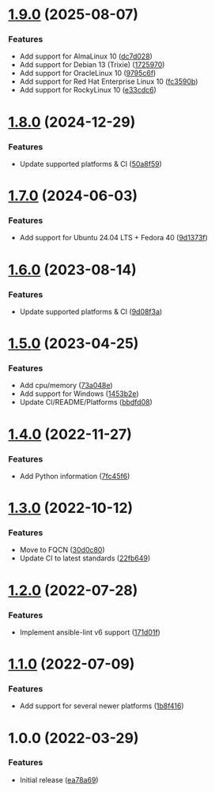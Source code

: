 # [1.9.0](https://github.com/de-it-krachten/ansible-role-showinfo/compare/v1.8.0...v1.9.0) (2025-08-07)


### Features

* Add support for AlmaLinux 10 ([dc7d028](https://github.com/de-it-krachten/ansible-role-showinfo/commit/dc7d0283f4371defe58aa78b26e13733dd17b61b))
* Add support for Debian 13 (Trixie) ([1725970](https://github.com/de-it-krachten/ansible-role-showinfo/commit/17259704a3cee4d609382e0aef67e6b66e0a74c3))
* Add support for OracleLinux 10 ([9795c6f](https://github.com/de-it-krachten/ansible-role-showinfo/commit/9795c6fa1cbb6639b75f138c1aa939b655e04144))
* Add support for Red Hat Enterprise Linux 10 ([fc3590b](https://github.com/de-it-krachten/ansible-role-showinfo/commit/fc3590b392fb0bee9b96e50121d5f61e553bb854))
* Add support for RockyLinux 10 ([e33cdc6](https://github.com/de-it-krachten/ansible-role-showinfo/commit/e33cdc6d6fa55ecc86be2940ab89a87a11cc3c1e))

# [1.8.0](https://github.com/de-it-krachten/ansible-role-showinfo/compare/v1.7.0...v1.8.0) (2024-12-29)


### Features

* Update supported platforms & CI ([50a8f59](https://github.com/de-it-krachten/ansible-role-showinfo/commit/50a8f598ec383a896fe3275b5e367e13c4198fd6))

# [1.7.0](https://github.com/de-it-krachten/ansible-role-showinfo/compare/v1.6.0...v1.7.0) (2024-06-03)


### Features

* Add support for Ubuntu 24.04 LTS + Fedora 40 ([9d1373f](https://github.com/de-it-krachten/ansible-role-showinfo/commit/9d1373f2c438b16fae14279b5c3eae211e3de371))

# [1.6.0](https://github.com/de-it-krachten/ansible-role-showinfo/compare/v1.5.0...v1.6.0) (2023-08-14)


### Features

* Update supported platforms & CI ([9d08f3a](https://github.com/de-it-krachten/ansible-role-showinfo/commit/9d08f3ab9b579868608c7b1113162a5fd61253e2))

# [1.5.0](https://github.com/de-it-krachten/ansible-role-showinfo/compare/v1.4.0...v1.5.0) (2023-04-25)


### Features

* Add cpu/memory ([73a048e](https://github.com/de-it-krachten/ansible-role-showinfo/commit/73a048e221b0289dc6dcff9c5866edf12b28396a))
* Add support for Windows ([1453b2e](https://github.com/de-it-krachten/ansible-role-showinfo/commit/1453b2ec196363c9e6a73bde7c39d39a46af1526))
* Update CI/README/Platforms ([bbdfd08](https://github.com/de-it-krachten/ansible-role-showinfo/commit/bbdfd08fd1d43f5b12aa04902e9ac103805c1885))

# [1.4.0](https://github.com/de-it-krachten/ansible-role-showinfo/compare/v1.3.0...v1.4.0) (2022-11-27)


### Features

* Add Python information ([7fc45f6](https://github.com/de-it-krachten/ansible-role-showinfo/commit/7fc45f61b1b07651d3c0779f8b11fdcaa7560f7b))

# [1.3.0](https://github.com/de-it-krachten/ansible-role-showinfo/compare/v1.2.0...v1.3.0) (2022-10-12)


### Features

* Move to FQCN ([30d0c80](https://github.com/de-it-krachten/ansible-role-showinfo/commit/30d0c8003808c5a514466cfe7d99adb4df8db898))
* Update CI to latest standards ([22fb649](https://github.com/de-it-krachten/ansible-role-showinfo/commit/22fb649a9abd3ca927c2956acce3505388e3f33a))

# [1.2.0](https://github.com/de-it-krachten/ansible-role-showinfo/compare/v1.1.0...v1.2.0) (2022-07-28)


### Features

* Implement ansible-lint v6 support ([171d01f](https://github.com/de-it-krachten/ansible-role-showinfo/commit/171d01f05b6d17e1786731bc8b87d3a812be5db7))

# [1.1.0](https://github.com/de-it-krachten/ansible-role-showinfo/compare/v1.0.0...v1.1.0) (2022-07-09)


### Features

* Add support for several newer platforms ([1b8f416](https://github.com/de-it-krachten/ansible-role-showinfo/commit/1b8f416e9ca89331bbb149410cf8475624e5bf33))

# 1.0.0 (2022-03-29)


### Features

* Initial release ([ea78a69](https://github.com/de-it-krachten/ansible-role-showinfo/commit/ea78a6900ffb84a7caec29481295c40d16d7327a))

